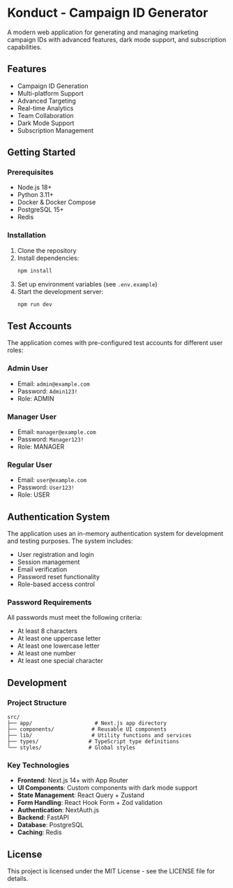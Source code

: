 # Konduct - Campaign ID Generator

A modern web application for generating and managing marketing campaign IDs with advanced features, dark mode support, and subscription capabilities.

## Features

- Campaign ID Generation
- Multi-platform Support
- Advanced Targeting
- Real-time Analytics
- Team Collaboration
- Dark Mode Support
- Subscription Management

## Getting Started

### Prerequisites

- Node.js 18+
- Python 3.11+
- Docker & Docker Compose
- PostgreSQL 15+
- Redis

### Installation

1. Clone the repository
2. Install dependencies:
   ```bash
   npm install
   ```
3. Set up environment variables (see `.env.example`)
4. Start the development server:
   ```bash
   npm run dev
   ```

## Test Accounts

The application comes with pre-configured test accounts for different user roles:

### Admin User
- Email: `admin@example.com`
- Password: `Admin123!`
- Role: ADMIN

### Manager User
- Email: `manager@example.com`
- Password: `Manager123!`
- Role: MANAGER

### Regular User
- Email: `user@example.com`
- Password: `User123!`
- Role: USER

## Authentication System

The application uses an in-memory authentication system for development and testing purposes. The system includes:

- User registration and login
- Session management
- Email verification
- Password reset functionality
- Role-based access control

### Password Requirements

All passwords must meet the following criteria:
- At least 8 characters
- At least one uppercase letter
- At least one lowercase letter
- At least one number
- At least one special character

## Development

### Project Structure

```
src/
├── app/                    # Next.js app directory
├── components/            # Reusable UI components
├── lib/                   # Utility functions and services
├── types/                # TypeScript type definitions
└── styles/               # Global styles
```

### Key Technologies

- **Frontend**: Next.js 14+ with App Router
- **UI Components**: Custom components with dark mode support
- **State Management**: React Query + Zustand
- **Form Handling**: React Hook Form + Zod validation
- **Authentication**: NextAuth.js
- **Backend**: FastAPI
- **Database**: PostgreSQL
- **Caching**: Redis

## License

This project is licensed under the MIT License - see the LICENSE file for details.
